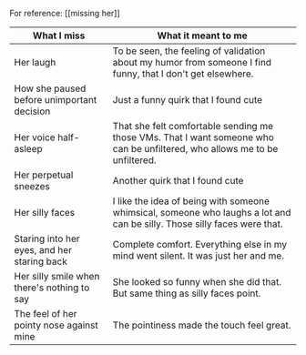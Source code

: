 For reference: [[missing her]]


| What I miss                                 | What it meant to me                                                                                                        |
| ------------------------------------------- | -------------------------------------------------------------------------------------------------------------------------- |
| Her laugh                                   | To be seen, the feeling of validation about my humor from someone I find funny, that I don't get elsewhere.                |
| How she paused before unimportant decision  | Just a funny quirk that I found cute                                                                                       |
| Her voice half-asleep                       | That she felt comfortable sending me those VMs. That I want someone who can be unfiltered, who allows me to be unfiltered. |
| Her perpetual sneezes                       | Another quirk that I found cute                                                                                            |
| Her silly faces                             | I like the idea of being with someone whimsical, someone who laughs a lot and can be silly. Those silly faces were that.   |
| Staring into her eyes, and her staring back | Complete comfort. Everything else in my mind went silent. It was just her and me.                                          |
| Her silly smile when there's nothing to say | She looked so funny when she did that. But same thing as silly faces point.                                                |
| The feel of her pointy nose against mine    | The pointiness made the touch feel great.                                                                                  |

